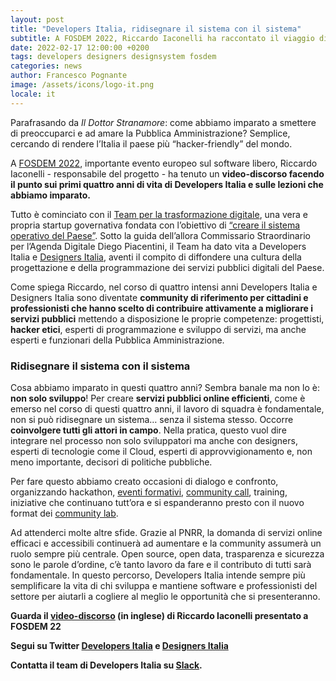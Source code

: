 ```yaml
---
layout: post
title: "Developers Italia, ridisegnare il sistema con il sistema"
subtitle: A FOSDEM 2022, Riccardo Iaconelli ha raccontato il viaggio di Developers Italia dalla sua nascita fino a oggi 
date: 2022-02-17 12:00:00 +0200
tags: developers designers designsystem fosdem
categories: news
author: Francesco Pognante
image: /assets/icons/logo-it.png
locale: it
---
```

Parafrasando da *Il Dottor Stranamore*: come abbiamo imparato a smettere di preoccuparci e ad amare la Pubblica Amministrazione? Semplice, cercando di rendere l’Italia il paese più “hacker-friendly” del mondo.

A [FOSDEM 2022](https://fosdem.org/2022/), importante evento europeo sul software libero, Riccardo Iaconelli - responsabile del progetto - ha tenuto un **video-discorso facendo il punto sui primi quattro anni di vita di Developers Italia e sulle lezioni che abbiamo imparato.**

Tutto è cominciato con il [Team per la trasformazione digitale](https://teamdigitale.governo.it/), una vera e propria startup governativa fondata con l’obiettivo di [“creare il sistema operativo del Paese”](https://medium.com/team-per-la-trasformazione-digitale/nuovo-sistema-operativo-paese-competenze-tecnologiche-programmi-be0d71b3f84b). Sotto la guida dell’allora Commissario Straordinario per l’Agenda Digitale Diego Piacentini, il Team ha dato vita a Developers Italia e [Designers Italia](https://designers.italia.it/), aventi il compito di diffondere una cultura della progettazione  e della programmazione dei servizi pubblici digitali del Paese.

Come spiega Riccardo, nel corso di quattro intensi anni Developers Italia e Designers Italia sono diventate **community di riferimento per cittadini e professionisti che hanno scelto di contribuire attivamente a migliorare i servizi pubblici** mettendo a disposizione le proprie competenze: progettisti, **hacker etici**, esperti di programmazione e sviluppo di servizi, ma anche esperti e funzionari della Pubblica Amministrazione.

### Ridisegnare il sistema con il sistema

Cosa abbiamo imparato in questi quattro anni? Sembra banale ma non lo è: **non solo sviluppo**! Per creare **servizi pubblici online efficienti**, come è emerso nel corso di questi quattro anni, il lavoro di squadra è fondamentale, non si può ridisegnare un sistema… senza il sistema stesso. Occorre **coinvolgere tutti gli attori in campo**. Nella pratica, questo vuol dire integrare nel processo non solo sviluppatori ma anche con designers, esperti di tecnologie come il Cloud, esperti di approvvigionamento e, non meno importante, decisori di politiche pubbliche.

Per fare questo abbiamo creato occasioni di dialogo e confronto, organizzando hackathon, [eventi formativi](http://eventipa.formez.it/node/328513), [community call](https://developers.italia.it/it/news/2021/06/10/la-community-si-ritrova), training, iniziative che continuano tutt’ora e si espanderanno presto con il nuovo format dei [community lab](https://developers.italia.it/it/news/2022/02/11/community-lab-strumenti).

Ad attenderci molte altre sfide. Grazie al PNRR, la domanda di servizi online efficaci e accessibili continuerà ad aumentare e la community assumerà un ruolo sempre più centrale. Open source, open data, trasparenza e sicurezza sono le parole d’ordine, c’è tanto lavoro da fare e il contributo di tutti sarà fondamentale. In questo percorso, Developers Italia intende sempre più semplificare la vita di chi sviluppa e mantiene software e professionisti del settore per aiutarli a cogliere al meglio le opportunità che si presenteranno.  

**Guarda il [video-discorso](https://fosdem.org/2022/schedule/event/developers_italia/) (in inglese) di Riccardo Iaconelli presentato a FOSDEM 22**

**Segui su Twitter [Developers Italia](https://twitter.com/developersITA) e [Designers Italia](https://twitter.com/DesignersITA)**

**Contatta il team di Developers Italia su [Slack](https://slack.developers.italia.it).**
